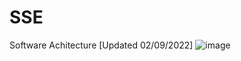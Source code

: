 # SSE

Software Achitecture [Updated 02/09/2022]
![image](https://user-images.githubusercontent.com/79455241/188083125-ad16bcc9-03bf-4a17-a14e-e9b54db1b8ca.png)
